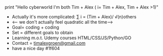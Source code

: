 print "Hello cyberworld I'm both Tim + Alex 
( i= Tim + Alex, Tim + Alex >1)"
- Actually it's more complicated: ∑ i = (Tim + Alex)/ √(n)others
- <-- we don't actually feel quadratic all the time-->
- Goal= coding + coding
- Set = different goals to obtain
- Learning m.o.t. Udemy courses  HTML/CSS/JS/Python/GO
- Contact = timalexgroen@gmail.com
- <body> have a nice day #1f604 </body>
<!---
TimandAlex/TimandAlex is a ✨ special ✨ repository because its `README.md` (this file) appears on your GitHub profile.
You can click the Preview link to take a look at your changes.
--->
